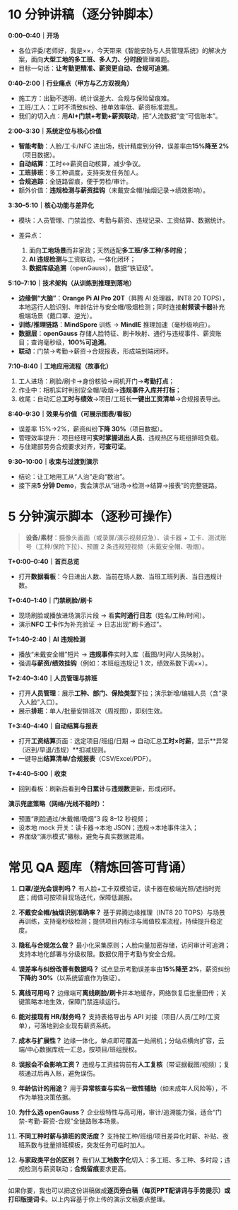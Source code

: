 
# 10 分钟讲稿（逐分钟脚本）

**0:00–0:40｜开场**

* 各位评委/老师好，我是××，今天带来《智能安防与人员管理系统》的解决方案，面向**大型工地的多工班、多人力、分时段**管理难题。
* 目标一句话：**让考勤更精准、薪资更自动、合规可追溯**。

**0:40–2:00｜行业痛点（甲方与乙方双视角）**

* 施工方：出勤不透明、统计误差大、合规与保险留痕难。
* 工班/工人：工时不清致纠纷、接单效率低、薪资标准混乱。
* 我们的切入点：用**AI+门禁+考勤+薪资联动**，把“人流数据”变“可信账本”。

**2:00–3:30｜系统定位与核心价值**

* **智能考勤**：人脸/工卡/NFC 进出场，统计精度到分钟，误差率由**15%降至 2%**（项目数据）。
* **自动结算**：工时↔薪资自动核算，减少争议。
* **工班排班**：多工种调度，支持突发任务加人。
* **合规追踪**：全链路留痕，便于劳检/审计。
* 额外价值：**违规检测与薪资挂钩**（未戴安全帽/抽烟记录→绩效影响）。

**3:30–5:10｜核心功能与差异化**

* 模块：人员管理、门禁监控、考勤与薪资、违规记录、工资结算、数据统计。
* 差异点：

  1. 面向**工地场景**而非家政；天然适配**多工班/多工种/多时段**；
  2. **AI 违规检测**与工资联动，一体化闭环；
  3. **数据库级追溯**（openGauss），数据“铁证级”。

**5:10–7:10｜技术架构（从训练到推理到落地）**

* **边缘侧“大脑”**：**Orange Pi AI Pro 20T**（昇腾 AI 处理器，INT8 20 TOPS），本地运行人脸识别、年龄估计与安全帽/吸烟检测；同时连接**射频读卡器**补充极端场景（戴口罩、逆光）。
* **训练/推理链路**：**MindSpore** 训练 → **MindIE** 推理加速（毫秒级响应）。
* **数据层**：**openGauss** 存储人脸特征、刷卡映射、通行与违规事件、薪资账目；查询毫秒级，**100%可追溯**。
* **联动**：门禁→考勤→薪资→合规报表，形成端到端闭环。

**7:10–8:40｜工地应用流程（故事化）**

1. 工人进场：刷脸/刷卡→身份核验→闸机开门→**考勤打点**；
2. 作业中：相机实时判别安全帽/吸烟→**违规事件入库并打标**；
3. 收尾：自动汇总**工时与绩效**→项目/工班长**一键出工资清单**→合规报表导出。

**8:40–9:30｜效果与价值（可展示图表/看板）**

* 误差率 15%→2%，薪资纠纷**下降 30%**（项目数据）。
* 管理效率提升：项目经理可**实时掌握进出人员**、违规热区与班组排班负载。
* 与住建部劳务合规要求对齐，**可查可证**。

**9:30–10:00｜收束与过渡到演示**

* 结论：让工地用工从“人治”走向“数治”。
* 接下来**5 分钟 Demo**，我会演示从“进场→检测→结算→报表”的完整链路。

# 5 分钟演示脚本（逐秒可操作）

> **设备/素材**：摄像头画面（或录屏/演示视频应急）、读卡器 + 工卡、测试账号（工种/保险下拉）、预置 2 条违规短视频（未戴安全帽、吸烟）。

**T+0:00–0:40｜首页总览**

* 打开**数据看板**：今日进出人数、当前在场人数、当班工班列表、当日违规计数。

**T+0:40–1:40｜门禁刷脸/刷卡**

* 现场刷脸或播放进场演示片段 → 看**实时通行日志**（姓名/工种/时间）。
* 演示**NFC 工卡**作为补充验证 → 日志出现“刷卡通过”。

**T+1:40–2:40｜AI 违规检测**

* 播放“未戴安全帽”短片 → **违规事件**实时入库（截图/时间/人员映射）。
* 强调**与薪资/绩效挂钩**（例如：本班组违规记 1 次，绩效系数下调××）。

**T+2:40–3:40｜人员管理与排班**

* 打开**人员管理**：展示**工种、部门、保险类型**下拉；演示新增/编辑人员（含“录入人脸”入口）。
* 展示**排班**：单人/批量安排班次（周视图），即刻生效。

**T+3:40–4:40｜自动结算与报表**

* 打开**工资结算**页面：选定项目/班组/日期 → 自动汇总**工时×时薪**，显示**异常（迟到/早退/违规）**扣减规则。
* 一键导出**结算清单/合规报表**（CSV/Excel/PDF）。

**T+4:40–5:00｜收束**

* 回到看板：刷新后看到**今日累计**与**违规数**更新，形成闭环。

**演示兜底策略（网络/光线不稳时）：**

* 预置“刷脸通过/未戴帽/吸烟”3 段 8–12 秒视频；
* 设本地 mock 开关：读卡器→本地 JSON；违规→本地事件注入；
* 界面级“演示模式”徽标，避免与真实数据混淆。

# 常见 QA 题库（精炼回答可背诵）

1. **口罩/逆光会误判吗？**
   有人脸+工卡双模验证，读卡器在极端光照/遮挡时兜底；阈值可按项目现场迭代，保障低漏报。

2. **不戴安全帽/抽烟识别准确率？**
   基于昇腾边缘推理（INT8 20 TOPS）与场景再训练，支持毫秒级检测；提供项目内标注与阈值校准流程，持续提升稳定度。

3. **隐私与合规怎么做？**
   最小化采集原则；人脸向量加密存储，访问审计可追溯；支持本地化部署与分级权限。数据仅用于考勤与安全合规。

4. **误差率与纠纷改善有数据吗？**
   试点显示考勤误差率由**15%降至 2%**，薪资纠纷**下降约 30%**（以系统留痕作为铁证）。

5. **离线可用吗？**
   边缘端可**离线刷脸/刷卡**并本地缓存，网络恢复后批量回传；关键策略本地生效，保障门禁连续运行。

6. **能对接现有 HR/财务吗？**
   支持表格导出与 API 对接（项目/人员/工时/工资单），可落地到企业现有薪资系统。

7. **成本与扩展性？**
   边缘一体化，单点即可覆盖一处闸机；分站点横向扩容，云端/中心数据库统一汇总，按项目/班组授权。

8. **误报会不会影响工资？**
   违规与工资挂钩前有**人工复核**（带证据截图/视频）；复核通过后再入账，避免误伤。

9. **年龄估计的用途？**
   用于**异常核查与实名一致性辅助**（如未成年人风险等），不作为单独决策依据。

10. **为什么选 openGauss？**
    企业级特性与高可用，审计/追溯能力强，适合“门禁-考勤-薪资-合规”全链路账本场景。

11. **不同工种时薪与排班的灵活度？**
    支持按工种/班组/项目差异化时薪、补贴、夜班系数与批量排班模板，突发任务可临时加人。

12. **与家政类平台的区别？**
    我们从**工地数字化**切入：多工班、多工种、多时段；违规检测与薪资联动；**合规留痕**要求更高。

---

如果你要，我也可以把这份讲稿做成**逐页旁白稿（每页PPT配讲词与手势提示）**或**打印版提词卡**。以上内容基于你上传的演示文稿要点整理。
